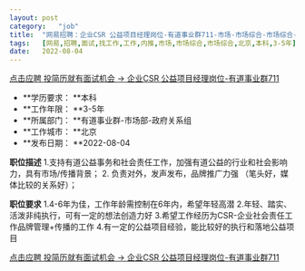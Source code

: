 ```yaml
---
layout:	post
category:	"job"
title:	"网易招聘：企业CSR 公益项目经理岗位-有道事业群711-市场-市场综合-市场综合-北京本科3-5年"
tags:	[网易,招聘,面试,找工作,工作,内推,市场,市场综合,市场综合,北京,本科,3-5年]
date:	2022-08-04
---
```


[点击应聘 投简历就有面试机会 -> 企业CSR 公益项目经理岗位-有道事业群711](http://mobile.bole.netease.com/bole/boleDetail?id=41845&employeeId=346f03c3cda5f04c&key=all)



- **学历要求： **本科
- **工作年限： **3-5年
- **所属部门： **有道事业群-市场部-政府关系组
- **工作城市： **北京
- **发布日期： **2022-08-04



**职位描述**
1.支持有道公益事务和社会责任工作，加强有道公益的行业和社会影响力，具有市场/传播背景；
2. 负责对外，发声发布，品牌推广力强 （笔头好，媒体比较的关系好）；





**职位要求**
1.4-6年为佳，工作年龄需控制在6年内，希望年轻高潜
2.年轻、踏实、活泼非纯执行，可有一定的想法创造力好
3.希望工作经历为CSR-企业社会责任工作品牌管理+传播的工作
4.有一定的公益项目经验，能比较好的执行和落地公益项目



[点击应聘 投简历就有面试机会 -> 企业CSR 公益项目经理岗位-有道事业群711](http://mobile.bole.netease.com/bole/boleDetail?id=41845&employeeId=346f03c3cda5f04c&key=all)